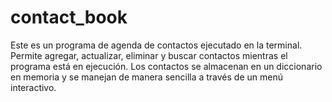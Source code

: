 # contact_book
Este es un programa de agenda de contactos ejecutado en la terminal. Permite agregar, actualizar, eliminar y buscar contactos mientras el programa está en ejecución. Los contactos se almacenan en un diccionario en memoria y se manejan de manera sencilla a través de un menú interactivo.
